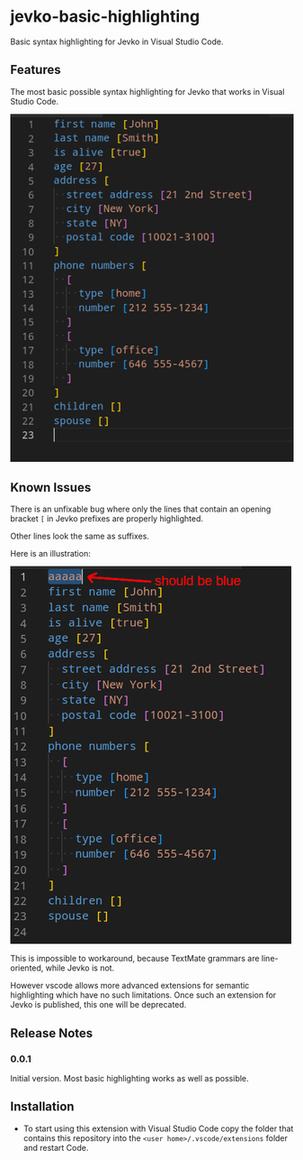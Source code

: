 # jevko-basic-highlighting

Basic syntax highlighting for Jevko in Visual Studio Code.

## Features

The most basic possible syntax highlighting for Jevko that works in Visual Studio Code.

![screenshot](screenshot.png)

<!-- ## Requirements

If you have any requirements or dependencies, add a section describing those and how to install and configure them. -->

<!-- ## Extension Settings

Include if your extension adds any VS Code settings through the `contributes.configuration` extension point.

For example:

This extension contributes the following settings:

* `myExtension.enable`: enable/disable this extension
* `myExtension.thing`: set to `blah` to do something -->

## Known Issues

There is an unfixable bug where only the lines that contain an opening bracket `[` in Jevko prefixes are properly highlighted.

Other lines look the same as suffixes.

Here is an illustration:

![screenshot of the bug](screenshot-bug.png)

This is impossible to workaround, because TextMate grammars are line-oriented, while Jevko is not.

However vscode allows more advanced extensions for semantic highlighting which have no such limitations. Once such an extension for Jevko is published, this one will be deprecated.

## Release Notes

### 0.0.1

Initial version. Most basic highlighting works as well as possible.

## Installation

* To start using this extension with Visual Studio Code copy the folder that contains this repository into the `<user home>/.vscode/extensions` folder and restart Code.